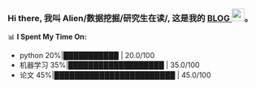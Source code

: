 ### Hi there,  我叫 Alien/数据挖掘/研究生在读/, 这是我的 <a href="https://github.com/imaginaryvirus/imaginaryvirus/" target="_blank"> BLOG </a> <img src="https://media.giphy.com/media/hvRJCLFzcasrR4ia7z/giphy.gif" width="25px">。

📊 **I Spent My Time On:** 

- python     20%|███████████                                                                   | 20.0/100 
- 机器学习  35%|███████████████████                                              | 35.0/100 
- 论文          45%|████████████████████████                                | 45.0/100 

